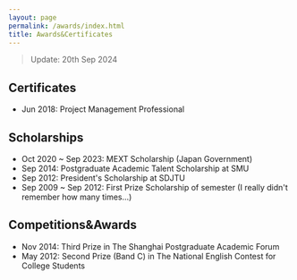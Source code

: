 ```yaml
---
layout: page
permalink: /awards/index.html
title: Awards&Certificates
---
```


> Update: 20th Sep 2024

## Certificates
- Jun 2018: Project Management Professional



## Scholarships

- Oct 2020 ~ Sep 2023: MEXT Scholarship (Japan Government)
- Sep 2014: Postgraduate Academic Talent Scholarship at SMU 
- Sep 2012: President's Scholarship at SDJTU
- Sep 2009 ~ Sep 2012: First Prize Scholarship of semester (I really didn't remember how many times...)


## Competitions&Awards

- Nov 2014: Third Prize in The Shanghai Postgraduate Academic Forum
- May 2012: Second Prize (Band C) in The National English Contest for College Students



<br>
